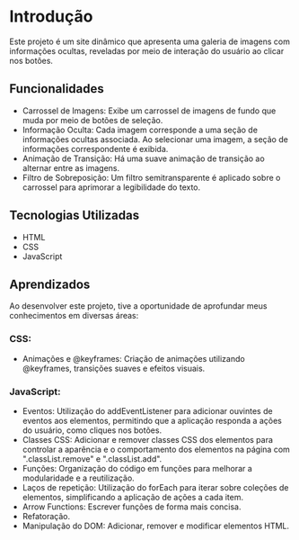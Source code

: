 # Introdução
Este projeto é um site dinâmico que apresenta uma galeria de imagens com informações ocultas, reveladas por meio de interação do usuário ao clicar nos botôes.

## Funcionalidades
- Carrossel de Imagens: Exibe um carrossel de imagens de fundo que muda por meio de botões de seleção.
- Informação Oculta: Cada imagem corresponde a uma seção de informações ocultas associada. Ao selecionar uma imagem, a seção de informações correspondente é exibida.
- Animação de Transição: Há uma suave animação de transição ao alternar entre as imagens.
- Filtro de Sobreposição: Um filtro semitransparente é aplicado sobre o carrossel para aprimorar a legibilidade do texto.

## Tecnologias Utilizadas
- HTML
- CSS
- JavaScript

## Aprendizados
Ao desenvolver este projeto, tive a oportunidade de aprofundar meus conhecimentos em diversas áreas:
  ### CSS:
  - Animações e @keyframes: Criação de animações utilizando @keyframes, transições suaves e efeitos visuais.
  ### JavaScript:
  - Eventos: Utilização do addEventListener para adicionar ouvintes de eventos aos elementos, permitindo que a aplicação responda a ações do usuário, como cliques nos botões.
  - Classes CSS: Adicionar e remover classes CSS dos elementos para controlar a aparência e o comportamento dos elementos na página com ".classList.remove" e ".classList.add".
  - Funções: Organização do código em funções para melhorar a modularidade e a reutilização.
  - Laços de repetição: Utilização do forEach para iterar sobre coleções de elementos, simplificando a aplicação de ações a cada item.
  - Arrow Functions: Escrever funções de forma mais concisa.
  - Refatoração.
  - Manipulação do DOM: Adicionar, remover e modificar elementos HTML.
